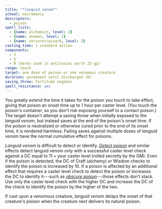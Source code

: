 ```yaml
---
title: "*languid venom*"
school: necromancy
descriptors:
  - poison
spell_lists:
  - {name: alchemist, level: 2}
  - {name: shaman, level: 2}
  - {name: sorcerer/wizard, level: 2}
casting_time: 1 standard action
components:
  - V
  - S
  - M (herbs used in antitoxins worth 25 gp)
range: touch
target: one dose of poison or one venomous creature
duration: permanent until discharged (D)
saving_throw: Fortitude negates
spell_resistance: yes
---
```


You greatly extend the time it takes for the poison you touch to take effect, giving that poison an onset time up to 1 hour per caster level. (You touch the poison's container, so you don't risk exposing yourself to a contact poison.) The target doesn't attempt a saving throw when initially exposed to the *languid venom*, but instead saves at the end of the poison's onset time. If the poison is neutralized or otherwise cured prior to the end of its onset time, it is rendered harmless. Failing saves against multiple doses of *languid venom* have the normal cumulative effect for poisons.

*Languid venom* is difficult to detect or identify. [*Detect poison*](/spells/detect-poison/) and similar effects detect languid venom only with a successful caster level check against a DC equal to 11 + your caster level (rolled secretly by the GM). Even if the poison is detected, the DC of Craft (alchemy) or Wisdom checks to identify the poison is increased by 10. If a poison is affected by an additional effect that requires a caster level check to detect the poison or increases the DC to identify it---such as [*obscure poison*](/spells/obscure-poison/)---those effects don't stack. Use only the caster level check with the higher DC and increase the DC of the check to identify the poison by the higher of the two.

If cast upon a venomous creature, *languid venom* delays the onset of that creature's poison when the creature next delivers its natural poison.

